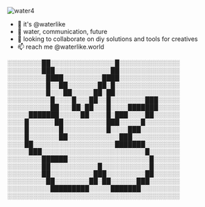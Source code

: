 ![water4](https://github.com/user-attachments/assets/fcfa1edd-f792-4997-902c-b132a5f529d6)



- 👋 it's @waterlike
- 👀 water, communication, future
- 💞️ looking to collaborate on diy solutions and tools for creatives
- 📫 reach me @waterlike.world

<!---
watelike/watelike is a ✨ special ✨ repository because its `README.md` (this file) appears on your GitHub profile.
You can click the Preview link to take a look at your changes.
--->




░░░░░░░░██░░░░░░░░░░░░░░░█░░░░░░░░░░░░░░
░░░░░░░░███░░░░░░░░░░░░░██░░░░░░░░░░░░░░
░░░░░░░░░████░░░░░░░░░████░░░░░░░░░░░░░░
░░░░░░░░░█░░██░░░░░░░██░█░░░░░░░░░░░░░░░
░░░░░░░░░█░░░██░░░░░██░██░░░░░░░░░░░░░░░
░░░░░░░░░░█░░░░█░░░██░░█░░░░░░░░███░░░░░
░░░░░░░░░░██░░░██░██░░░█░░░░███████░░░░░
░░░░░███████░░░░░██░░░░█░███░░░░██░░░░░░
░░░░█░░░░░░██░░░░░░░░░░███░░░░░█░░░░░░░░
░░░░█░░░░░░░█░░░░░░░░░░█░░░░███░░░░░░░░░
░░░░█░░░░░░░██░░░░░░░░░░░░███░░░░░░░░░░░
░░░░██░░░░░░░░░░░░░░░░░░░███████░░░░░░░░
░░░░░███░░░░░░░░░░░░░░░░░░░░░░░░█░░░░░░░
░░░░░░░░██████░░░░░░░░░░░░░░░░░░░█░░░░░░
░░░░░░░░██░░░░░░░░░░░█░░░░░░░░░░░█░░░░░░
░░░░░░░░██░░░░░░░░░░███░░░░░░░░░██░░░░░░
░░░░░░░░░██░░░░░░░░██░██░░░░░░███░░░░░░░
░░░░░░░░░░█████████░░░░░███████░░░░░░░░░
░░░░░░░░░░░░░░░░░░░░░░░░░░░░░░░░░░░░░░░░

